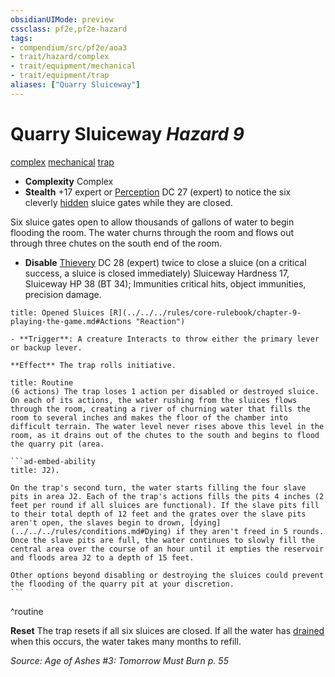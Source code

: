 ```yaml
---
obsidianUIMode: preview
cssclass: pf2e,pf2e-hazard
tags:
- compendium/src/pf2e/aoa3
- trait/hazard/complex
- trait/equipment/mechanical
- trait/equipment/trap
aliases: ["Quarry Sluiceway"]
---
```

# Quarry Sluiceway *Hazard 9*  
[complex](complex.md)  [mechanical](mechanical.md)  [trap](trap.md)  

- **Complexity** Complex
- **Stealth** +17 expert or [Perception](../../skills.md#Perception) DC 27 (expert) to notice the six cleverly [hidden](conditions.md#Hidden) sluice gates while they are closed.  

Six sluice gates open to allow thousands of gallons of water to begin flooding the room. The water churns through the room and flows out through three chutes on the south end of the room.

- **Disable** [Thievery](../../skills.md#Thievery) DC 28 (expert) twice to close a sluice (on a critical success, a sluice is closed immediately) Sluiceway Hardness 17, Sluiceway HP 38 (BT 34); Immunities critical hits, object immunities, precision damage.  
     
```ad-embed-ability
title: Opened Sluices [R](../../../rules/core-rulebook/chapter-9-playing-the-game.md#Actions "Reaction")

- **Trigger**: A creature Interacts to throw either the primary lever or backup lever.

**Effect** The trap rolls initiative.
```

````ad-pf2-summary
title: Routine
(6 actions) The trap loses 1 action per disabled or destroyed sluice. On each of its actions, the water rushing from the sluices flows through the room, creating a river of churning water that fills the room to several inches and makes the floor of the chamber into difficult terrain. The water level never rises above this level in the room, as it drains out of the chutes to the south and begins to flood the quarry pit (area.

```ad-embed-ability
title: J2).

On the trap's second turn, the water starts filling the four slave pits in area J2. Each of the trap's actions fills the pits 4 inches (2 feet per round if all sluices are functional). If the slave pits fill to their total depth of 12 feet and the grates over the slave pits aren't open, the slaves begin to drown, [dying](../../../rules/conditions.md#Dying) if they aren't freed in 5 rounds. Once the slave pits are full, the water continues to slowly fill the central area over the course of an hour until it empties the reservoir and floods area J2 to a depth of 15 feet.

Other options beyond disabling or destroying the sluices could prevent the flooding of the quarry pit at your discretion.
```
````
^routine

**Reset** The trap resets if all six sluices are closed. If all the water has [drained](conditions.md#Drained) when this occurs, the water takes many months to refill.  

*Source: Age of Ashes #3: Tomorrow Must Burn p. 55*
